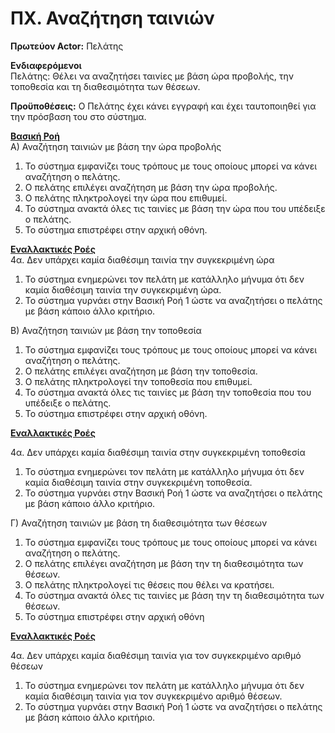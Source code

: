 # **ΠΧ. Αναζήτηση ταινιών**
**Πρωτεύον Actor:** Πελάτης 

**Ενδιαφερόμενοι**  
Πελάτης: Θέλει να αναζητήσει ταινίες με βάση ώρα
προβολής, την τοποθεσία και τη διαθεσιμότητα των θέσεων.   

**Προϋποθέσεις:** Ο Πελάτης έχει κάνει εγγραφή και έχει ταυτοποιηθεί για την πρόσβαση του στο σύστημα.  

<u>**Βασική Ροή**</u>  
Α) Αναζήτηση ταινιών με βάση την ώρα προβολής  
1. To σύστημα εμφανίζει τους τρόπους με τους οποίους μπορεί να κάνει αναζήτηση ο πελάτης.  
2. Ο πελάτης επιλέγει αναζήτηση με βάση την ώρα προβολής.  
3. Ο πελάτης πληκτρολογεί την ώρα που επιθυμεί.      
4. Το σύστημα ανακτά όλες τις ταινίες με βάση την ώρα που του υπέδειξε ο πελάτης.  
5. Το σύστημα επιστρέφει στην αρχική οθόνη.

<u>**Εναλλακτικές Ροές**</u>  
4α. Δεν υπάρχει καμία διαθέσιμη ταινία την συγκεκριμένη ώρα   
1. Το σύστημα ενημερώνει τον πελάτη με κατάλληλο μήνυμα ότι δεν καμία διαθέσιμη ταινία την συγκεκριμένη ώρα.  
2. Το σύστημα γυρνάει στην Βασική Ροή 1 ώστε να αναζητήσει ο πελάτης με βάση κάποιο άλλο κριτήριο.  

Β) Αναζήτηση ταινιών με βάση την τοποθεσία  
1. To σύστημα εμφανίζει τους τρόπους με τους οποίους μπορεί να κάνει αναζήτηση ο πελάτης.    
2. Ο πελάτης επιλέγει αναζήτηση με βάση την τοποθεσία.  
3. Ο πελάτης πληκτρολογεί την τοποθεσία που επιθυμεί.        
4. Το σύστημα ανακτά όλες τις ταινίες με βάση την τοποθεσία που του υπέδειξε ο πελάτης.  
5. Το σύστημα επιστρέφει στην αρχική οθόνη.

<u>**Εναλλακτικές Ροές**</u>  

4α. Δεν υπάρχει καμία διαθέσιμη ταινία στην συγκεκριμένη τοποθεσία   
1. Το σύστημα ενημερώνει τον πελάτη με κατάλληλο μήνυμα ότι δεν καμία διαθέσιμη ταινία στην συγκεκριμένη τοποθεσία.  
2. Το σύστημα γυρνάει στην Βασική Ροή 1 ώστε να αναζητήσει ο πελάτης με βάση κάποιο άλλο κριτήριο. 

Γ) Αναζήτηση ταινιών με βάση τη διαθεσιμότητα των θέσεων 
1. To σύστημα εμφανίζει τους τρόπους με τους οποίους μπορεί να κάνει αναζήτηση ο πελάτης.   
2. Ο πελάτης επιλέγει αναζήτηση με βάση την τη διαθεσιμότητα των θέσεων.    
3. Ο πελάτης πληκτρολογεί τις θέσεις που θέλει να κρατήσει.          
4. Το σύστημα ανακτά όλες τις ταινίες με βάση την τη διαθεσιμότητα των θέσεων.   
5. Το σύστημα επιστρέφει στην αρχική οθόνη
 
<u>**Εναλλακτικές Ροές**</u>  

4α. Δεν υπάρχει καμία διαθέσιμη ταινία για τον συγκεκριμένο αριθμό θέσεων   
1. Το σύστημα ενημερώνει τον πελάτη με κατάλληλο μήνυμα ότι δεν καμία διαθέσιμη ταινία για τον συγκεκριμένο αριθμό θέσεων.    
2. Το σύστημα γυρνάει στην Βασική Ροή 1 ώστε να αναζητήσει ο πελάτης με βάση κάποιο άλλο κριτήριο. 
